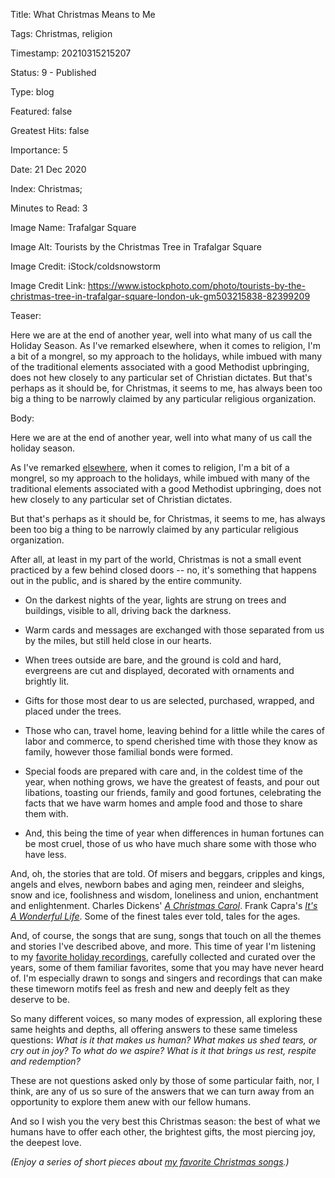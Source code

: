 Title:  What Christmas Means to Me

Tags:   Christmas, religion

Timestamp: 20210315215207

Status: 9 - Published

Type:   blog

Featured: false

Greatest Hits: false

Importance: 5

Date:   21 Dec 2020

Index:  Christmas; 

Minutes to Read: 3

Image Name: Trafalgar Square

Image Alt: Tourists by the Christmas Tree in Trafalgar Square

Image Credit: iStock/coldsnowstorm

Image Credit Link: https://www.istockphoto.com/photo/tourists-by-the-christmas-tree-in-trafalgar-square-london-uk-gm503215838-82399209

Teaser: 

Here we are at the end of another year, well into what many of us call the Holiday Season. As I've remarked elsewhere, when it comes to religion, I'm a bit of a mongrel, so my approach to the holidays, while imbued with many of the traditional elements associated with a good Methodist upbringing, does not hew closely to any particular set of Christian dictates. But that's perhaps as it should be, for Christmas, it seems to me, has always been too big a thing to be narrowly claimed by any particular religious organization. 


Body: 

Here we are at the end of another year, well into what many of us call the holiday season. 

As I've remarked [elsewhere][rf], when it comes to religion, I'm a bit of a mongrel, so my approach to the holidays, while imbued with many of the traditional elements associated with a good Methodist upbringing, does not hew closely to any particular set of Christian dictates. 

But that's perhaps as it should be, for Christmas, it seems to me, has always been too big a thing to be narrowly claimed by any particular religious organization.   

After all, at least in my part of the world, Christmas is not a small event practiced by a few behind closed doors --  no, it's something that happens out in the public, and is shared by the entire community. 

* On the darkest nights of the year, lights are strung on trees and buildings, visible to all, driving back the darkness. 

* Warm cards and messages are exchanged with those separated from us by the miles, but still held close in our hearts.

* When trees outside are bare, and the ground is cold and hard, evergreens are cut and displayed, decorated with ornaments and brightly lit.

* Gifts for those most dear to us are selected, purchased, wrapped, and placed under the trees.  

* Those who can, travel home, leaving behind for a little while the cares of labor and commerce, to spend cherished time with those they know as family, however those familial bonds were formed. 

* Special foods are prepared with care and, in the coldest time of the year, when nothing grows, we have the greatest of feasts, and pour out libations, toasting our friends, family and good fortunes, celebrating the facts that we have warm homes and ample food and those to share them with. 

* And, this being the time of year when differences in human fortunes can be most cruel, those of us who have much share some with those who have less. 

And, oh, the stories that are told. Of misers and beggars, cripples and kings, angels and elves, newborn babes and aging men, reindeer and sleighs, snow and ice, foolishness and wisdom, loneliness and union, enchantment and enlightenment. Charles Dickens' *[A Christmas Carol](https://en.wikipedia.org/wiki/A_Christmas_Carol)*. Frank Capra's *[It's A Wonderful Life](https://en.wikipedia.org/wiki/It%27s_a_Wonderful_Life)*. Some of the finest tales ever told, tales for the ages. 

And, of course, the songs that are sung, songs that touch on all the themes and stories I've described above, and more. This time of year I'm listening to my [favorite holiday recordings][xmasfavs], carefully collected and curated over the years, some of them familiar favorites, some that you may have never heard of. I'm especially drawn to songs and singers and recordings that can make these timeworn motifs feel as fresh and new and deeply felt as they deserve to be.  

So many different voices, so many modes of expression, all exploring these same heights and depths, all offering answers to these same timeless questions: *What is it that makes us human? What makes us shed tears, or cry out in joy? To what do we aspire? What is it that brings us rest, respite and redemption?*

These are not questions asked only by those of some particular faith, nor, I think, are any of us so sure of the answers that we can turn away from an opportunity to explore them anew with our fellow humans.   

And so I wish you the very best this Christmas season: the best of what we humans have to offer each other, the brightest gifts, the most piercing joy, the deepest love.

*(Enjoy a series of short pieces about [my favorite Christmas songs][xmasfavs].)*

[rf]: religious-freedom.html

[xmasfavs]: christmas-favorites-from-the-practical-utopian.html
